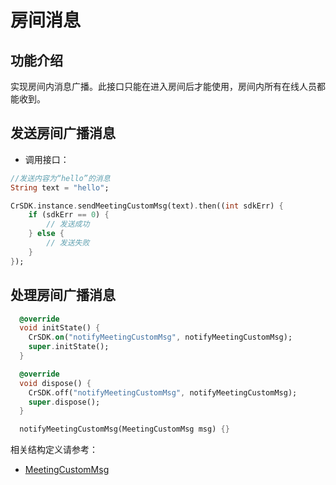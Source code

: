 # 房间消息

## 功能介绍

实现房间内消息广播。此接口只能在进入房间后才能使用，房间内所有在线人员都能收到。


## 发送房间广播消息

- 调用接口：

```dart
//发送内容为“hello”的消息
String text = "hello";

CrSDK.instance.sendMeetingCustomMsg(text).then((int sdkErr) {
	if (sdkErr == 0) {
		// 发送成功
	} else {
		// 发送失败
	}
});
```

## 处理房间广播消息

```dart
  @override
  void initState() {
    CrSDK.on("notifyMeetingCustomMsg", notifyMeetingCustomMsg);
    super.initState();
  }

  @override
  void dispose() {
    CrSDK.off("notifyMeetingCustomMsg", notifyMeetingCustomMsg);
    super.dispose();
  }

  notifyMeetingCustomMsg(MeetingCustomMsg msg) {}
```

相关结构定义请参考：
+ [MeetingCustomMsg](TypeDefinitions.md#MeetingCustomMsg)
